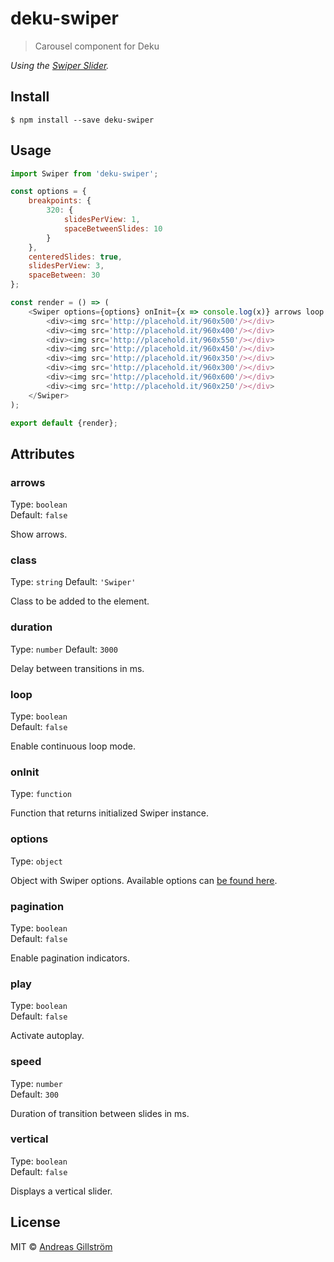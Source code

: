 # deku-swiper

> Carousel component for Deku

*Using the [Swiper Slider](http://idangero.us/swiper/api/).*


## Install

```
$ npm install --save deku-swiper
```


## Usage

```js
import Swiper from 'deku-swiper';

const options = {
	breakpoints: {
		320: {
			slidesPerView: 1,
			spaceBetweenSlides: 10
		}
	},
	centeredSlides: true,
	slidesPerView: 3,
	spaceBetween: 30
};

const render = () => (
	<Swiper options={options} onInit={x => console.log(x)} arrows loop pagination>
		<div><img src='http://placehold.it/960x500'/></div>
		<div><img src='http://placehold.it/960x400'/></div>
		<div><img src='http://placehold.it/960x550'/></div>
		<div><img src='http://placehold.it/960x450'/></div>
		<div><img src='http://placehold.it/960x350'/></div>
		<div><img src='http://placehold.it/960x300'/></div>
		<div><img src='http://placehold.it/960x600'/></div>
		<div><img src='http://placehold.it/960x250'/></div>
	</Swiper>
);

export default {render};
```


## Attributes

### arrows

Type: `boolean`  
Default: `false`

Show arrows.

### class

Type: `string`
Default: `'Swiper'`

Class to be added to the element.

### duration

Type: `number`
Default: `3000`

Delay between transitions in ms.

### loop

Type: `boolean`  
Default: `false`

Enable continuous loop mode.

### onInit

Type: `function`

Function that returns initialized Swiper instance.

### options

Type: `object`

Object with Swiper options. Available options can [be found here](http://idangero.us/swiper/api/).

### pagination

Type: `boolean`  
Default: `false`

Enable pagination indicators.

### play

Type: `boolean`  
Default: `false`

Activate autoplay.

### speed

Type: `number`  
Default: `300`

Duration of transition between slides in ms.

### vertical

Type: `boolean`  
Default: `false`

Displays a vertical slider.


## License

MIT © [Andreas Gillström](http://github.com/gillstrom)

